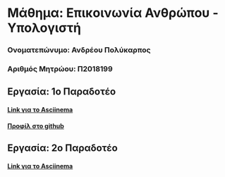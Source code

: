 # Μάθημα: Επικοινωνία Ανθρώπου - Υπολογιστή

### Ονοματεπώνυμο: Ανδρέου Πολύκαρπος
### Αριθμός Μητρώου: Π2018199

## Εργασία: 1ο Παραδοτέο

#### [Link για το Asciinema](https://asciinema.org/a/275394/ 'Link για το Asciinema')
#### [Προφίλ στο github](https://github.com/polycarpos/ 'Προφίλ στο github')


## Εργασία: 2ο Παραδοτέο

#### [Link για το Asciinema](https://asciinema.org/a/278659 'Link για το Asciinema')
 
